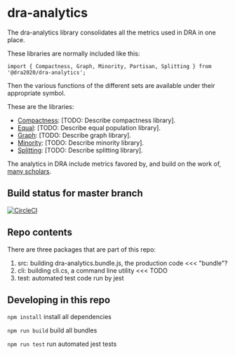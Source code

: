 # dra-analytics
The dra-analytics library consolidates all the metrics used in DRA in one place.

These libraries are normally included like this:

    import { Compactness, Graph, Minority, Partisan, Splitting } from '@dra2020/dra-analytics';

Then the various functions of the different sets are available under their appropriate symbol.

These are the libraries:

- [Compactness](./docs/compactness.md): [TODO: Describe compactness library].
- [Equal](./docs/equal.md): [TODO: Describe equal population library].
- [Graph](./docs/graph.md): [TODO: Describe graph library].
- [Minority](./docs/minority.md): [TODO: Describe minority library].
- [Splitting](./docs/splitting.md): [TODO: Describe splitting library].

The analytics in DRA include metrics favored by, and build on the work of, [many scholars](./docs/attributions.md).

## Build status for master branch

[![CircleCI](https://circleci.com/gh/dra2020/dra-graph.svg?style=svg&circle-token=5c5fdd1ea8b6aa5fc80ec7657b805b3953c58e00)](https://circleci.com/gh/dra2020/dra-analytics)

## Repo contents

There are three packages that are part of this repo:

1. src: building dra-analytics.bundle.js, the production code <<< "bundle"?
2. cli: building cli.cs, a command line utility <<< TODO
3. test: automated test code run by jest

## Developing in this repo

```npm install``` install all dependencies

```npm run build``` build all bundles

```npm run test``` run automated jest tests
